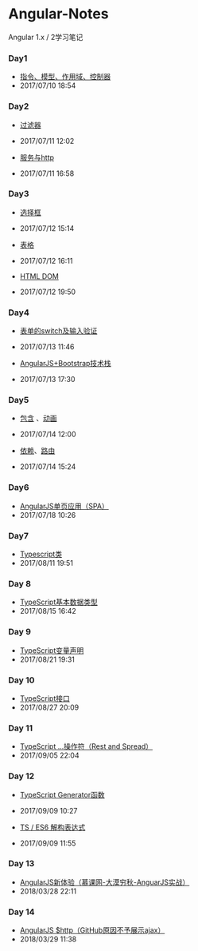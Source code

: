 # Angular-Notes


Angular 1.x / 2学习笔记


### Day1

- [指令、模型、作用域、控制器](https://coderben2017.github.io/Angular-Notes/day-1.html)
- 2017/07/10 18:54


### Day2

- [过滤器](https://coderben2017.github.io/Angular-Notes/day-2-filter.html)
- 2017/07/11 12:02

- [服务与http](https://coderben2017.github.io/Angular-Notes/day-2-service.html)
- 2017/07/11 16:58


### Day3

- [选择框](https://coderben2017.github.io/Angular-Notes/day-3-select.html)
- 2017/07/12 15:14

- [表格](https://coderben2017.github.io/Angular-Notes/day-3-table.html)
- 2017/07/12 16:11

- [HTML DOM](https://coderben2017.github.io/Angular-Notes/day-3-dom.html)
- 2017/07/12 19:50


### Day4

- [表单的switch及输入验证](https://coderben2017.github.io/Angular-Notes/day-4-form.html)
- 2017/07/13 11:46

- [AngularJS+Bootstrap技术栈](https://coderben2017.github.io/Angular-Notes/day-4-bootstrap.html)
- 2017/07/13 17:30


### Day5

- [包含](https://coderben2017.github.io/Angular-Notes/day-5-include.html) 、[动画](https://coderben2017.github.io/Angular-Notes/day-5-animate.html)
- 2017/07/14 12:00

- [依赖](https://coderben2017.github.io/Angular-Notes/day-5-dependency.html)、[路由](https://coderben2017.github.io/Angular-Notes/day-5-router.html)
- 2017/07/14 15:24


### Day6

- [AngularJS单页应用（SPA）](https://coderben2017.github.io/Angular-Notes/day-6-spa.html)
- 2017/07/18 10:26


### Day7

- [Typescript类](https://coderben2017.github.io/Angular-Notes/day-7-ts-class.html)
- 2017/08/11 19:51

### Day 8
- [TypeScript基本数据类型](https://coderben2017.github.io/Angular-Notes/day-8-ts-basetype.html)
- 2017/08/15 16:42

### Day 9
- [TypeScript变量声明](https://coderben2017.github.io/Angular-Notes/day-9-ts-variable.html)
- 2017/08/21 19:31

### Day 10
- [TypeScript接口](https://coderben2017.github.io/Angular-Notes/day-10-ts-interface.html)
- 2017/08/27 20:09

### Day 11
- [TypeScript ...操作符（Rest and Spread）](https://coderben2017.github.io/Angular-Notes/day-11-ts-rest.html)
- 2017/09/05 22:04

### Day 12
- [TypeScript Generator函数](https://coderben2017.github.io/Angular-Notes/day-12-ts-generator.html)
- 2017/09/09 10:27

- [TS / ES6 解构表达式](https://coderben2017.github.io/Angular-Notes/day-12-ts-deconstruction.html)
- 2017/09/09  11:55

### Day 13
- [AngularJS新体验（慕课网-大漠穷秋-AnguarJS实战）](https://coderben2017.github.io/Angular-Notes/hello.html)
- 2018/03/28 22:11

### Day 14
- [AngularJS $http（GitHub原因不予展示ajax）](https://coderben2017.github.io/Angular-Notes/http.html)
- 2018/03/29 11:38